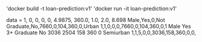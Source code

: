 'docker build -t loan-prediction:v1'
'docker run -it loan-prediction:v1'

data = 1, 0, 0, 0, 0, 4.9875, 360.0, 1.0, 2.0, 8.698
Male,Yes,0,Not Graduate,No,7660,0,104,360,0,Urban
1,1,0,0,0,7660,0,104,360,0,1
Male	Yes	3+	Graduate	No	3036	2504	158	360	0	Semiurban
1,1,5,0,0,3036,158,360,0,0,
